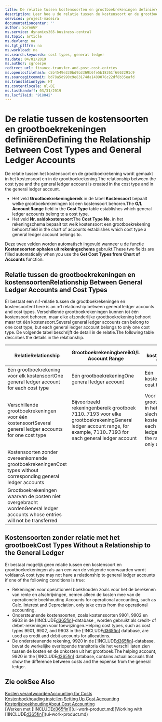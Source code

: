 ```yaml
---
title: De relatie tussen kostensoorten en grootboekrekeningen definiëren | Microsoft Docs
description: Leer hoe u de relatie tussen de kostensoort en de grootboekrekening definieert.
services: project-madeira
documentationcenter: ''
author: SorenGP
ms.service: dynamics365-business-central
ms.topic: article
ms.devlang: na
ms.tgt_pltfrm: na
ms.workload: na
ms.search.keywords: cost types, general ledger
ms.date: 04/01/2019
ms.author: sgroespe
redirect_url: finance-transfer-and-post-cost-entries
ms.openlocfilehash: c5b4549e330bd9b3369b6fe5b18361f6662291c9
ms.sourcegitcommit: bd78a5d990c9e83174da1409076c22df8b35eafd
ms.translationtype: HT
ms.contentlocale: nl-BE
ms.lasthandoff: 03/31/2019
ms.locfileid: "918042"
---
```

# <a name="defining-the-relationship-between-cost-types-and-general-ledger-accounts"></a><span data-ttu-id="b1f11-103">De relatie tussen de kostensoorten en grootboekrekeningen definiëren</span><span class="sxs-lookup"><span data-stu-id="b1f11-103">Defining the Relationship Between Cost Types and General Ledger Accounts</span></span>
<span data-ttu-id="b1f11-104">De relatie tussen het kostensoort en de grootboekrekening wordt gemaakt in het kostensoort en in de grootboekrekening.</span><span class="sxs-lookup"><span data-stu-id="b1f11-104">The relationship between the cost type and the general ledger account is created in the cost type and in the general ledger account.</span></span>  

* <span data-ttu-id="b1f11-105">Het veld **Grootboekrekeningbereik** in de tabel **Kostensoort** bepaalt welke grootboekrekeningen tot een kostensoort behoren.</span><span class="sxs-lookup"><span data-stu-id="b1f11-105">The **G/L Account Range** field in the **Cost Type** table establishes which general ledger accounts belong to a cost type.</span></span>  
* <span data-ttu-id="b1f11-106">Het veld **Nr. saldokostensoort**</span><span class="sxs-lookup"><span data-stu-id="b1f11-106">The **Cost Type No.**</span></span> <span data-ttu-id="b1f11-107">in het rekeningschema bepaalt tot welk kostensoort een grootboekrekening behoort.</span><span class="sxs-lookup"><span data-stu-id="b1f11-107">field in the chart of accounts establishes which cost type a general ledger account belongs to.</span></span>  

<span data-ttu-id="b1f11-108">Deze twee velden worden automatisch ingevuld wanneer u de functie **Kostensoorten ophalen uit rekeningschema** gebruikt.</span><span class="sxs-lookup"><span data-stu-id="b1f11-108">These two fields are filled automatically when you use the **Get Cost Types from Chart of Accounts** function.</span></span>  

## <a name="relationship-between-general-ledger-accounts-and-cost-types"></a><span data-ttu-id="b1f11-109">Relatie tussen de grootboekrekeningen en kostensoorten</span><span class="sxs-lookup"><span data-stu-id="b1f11-109">Relationship Between General Ledger Accounts and Cost Types</span></span>  
<span data-ttu-id="b1f11-110">Er bestaat een n:1-relatie tussen de grootboekrekeningen en kostensoorten</span><span class="sxs-lookup"><span data-stu-id="b1f11-110">There is an n:1 relationship between general ledger accounts and cost types.</span></span> <span data-ttu-id="b1f11-111">Verschillende grootboekrekeningen kunnen tot één kostensoort behoren, maar elke afzonderlijke grootboekrekening behoort maar tot één kostensoort.</span><span class="sxs-lookup"><span data-stu-id="b1f11-111">Several general ledger accounts can belong to one cost type, but each general ledger account belongs to only one cost type.</span></span> <span data-ttu-id="b1f11-112">De volgende tabel beschrijft de detail in de relatie.</span><span class="sxs-lookup"><span data-stu-id="b1f11-112">The following table describes the details in the relationship.</span></span>  

|<span data-ttu-id="b1f11-113">Relatie</span><span class="sxs-lookup"><span data-stu-id="b1f11-113">Relationship</span></span>|<span data-ttu-id="b1f11-114">**Grootboekrekeningbereik**</span><span class="sxs-lookup"><span data-stu-id="b1f11-114">**G/L Account Range**</span></span>|<span data-ttu-id="b1f11-115">**Nr. kostensoort**</span><span class="sxs-lookup"><span data-stu-id="b1f11-115">**Cost Type No.**</span></span>|  
|------------------|------------------------------------------------|-------------------------------------------|  
|<span data-ttu-id="b1f11-116">Één grootboekrekening voor elk kostensoort</span><span class="sxs-lookup"><span data-stu-id="b1f11-116">One general ledger account for each cost type</span></span>|<span data-ttu-id="b1f11-117">Eén grootboekrekening</span><span class="sxs-lookup"><span data-stu-id="b1f11-117">One general ledger account</span></span>|<span data-ttu-id="b1f11-118">Eén kostensoort</span><span class="sxs-lookup"><span data-stu-id="b1f11-118">One cost type</span></span>|  
|<span data-ttu-id="b1f11-119">Verschillende grootboekrekeningen voor één kostensoort</span><span class="sxs-lookup"><span data-stu-id="b1f11-119">Several general ledger accounts for one cost type</span></span>|<span data-ttu-id="b1f11-120">Bijvoorbeeld rekeningenbereik grootboek 7110..7193 voor elke grootboekrekening</span><span class="sxs-lookup"><span data-stu-id="b1f11-120">General ledger account range, for example, 7110..7193 for each general ledger account</span></span>|<span data-ttu-id="b1f11-121">Voor elke grootboekrekening in het bereik is slechts één kostensoort</span><span class="sxs-lookup"><span data-stu-id="b1f11-121">For each general ledger account in the range, there is only one cost type</span></span>|  
|<span data-ttu-id="b1f11-122">Kostensoorten zonder overeenkomende grootboekrekeningen</span><span class="sxs-lookup"><span data-stu-id="b1f11-122">Cost types without corresponding general ledger accounts</span></span>|<Empty>||  
|<span data-ttu-id="b1f11-123">Grootboekrekeningen waarvan de posten niet overgebracht worden</span><span class="sxs-lookup"><span data-stu-id="b1f11-123">General ledger accounts whose entries will not be transferred</span></span>||<Empty>|  

## <a name="cost-types-without-a-relationship-to-the-general-ledger"></a><span data-ttu-id="b1f11-124">Kostensoorten zonder relatie met het grootboek</span><span class="sxs-lookup"><span data-stu-id="b1f11-124">Cost Types Without a Relationship to the General Ledger</span></span>  
<span data-ttu-id="b1f11-125">Er bestaat mogelijk geen relatie tussen een kostensoort en grootboekrekeningen als aan een van de volgende voorwaarden wordt voldaan:</span><span class="sxs-lookup"><span data-stu-id="b1f11-125">A cost type may not have a relationship to general ledger accounts if one of the following conditions is true:</span></span>  

* <span data-ttu-id="b1f11-126">Rekeningen voor operationeel boekhouden zoals voor het de berekenen van rente en afschrijvingen, nemen alleen de kosten mee van de operationele boekhouding.</span><span class="sxs-lookup"><span data-stu-id="b1f11-126">Accounts for operational accounting, such as Calc. Interest and Depreciation, only take costs from the operational accounting.</span></span>  
* <span data-ttu-id="b1f11-127">Ondersteunende kostensoorten, zoals kostensoorten 9901, 9902 en 9903 in de [!INCLUDE[d365fin](includes/d365fin_md.md)]-database , worden gebruikt als credit- of debet-rekeningen voor toewijzingen.</span><span class="sxs-lookup"><span data-stu-id="b1f11-127">Helping cost types, such as cost types 9901, 9902, and 9903 in the [!INCLUDE[d365fin](includes/d365fin_md.md)] database, are used as credit and debit accounts for allocations.</span></span>  
* <span data-ttu-id="b1f11-128">De ondersteunende rekening, 9920 in de [!INCLUDE[d365fin](includes/d365fin_md.md)]-database, bevat de werkelijke overlopende transitoria die het verschil laten zien tussen de kosten en de onkosten uit het grootboek.</span><span class="sxs-lookup"><span data-stu-id="b1f11-128">The helping account, 9920 in the [!INCLUDE[d365fin](includes/d365fin_md.md)] database, contains actual accruals that show the difference between costs and the expense from the general ledger.</span></span>  

## <a name="see-also"></a><span data-ttu-id="b1f11-129">Zie ook</span><span class="sxs-lookup"><span data-stu-id="b1f11-129">See Also</span></span>  
[<span data-ttu-id="b1f11-130">Kosten verantwoorden</span><span class="sxs-lookup"><span data-stu-id="b1f11-130">Accounting for Costs</span></span>](finance-manage-cost-accounting.md)  
<span data-ttu-id="b1f11-131">[Kostenboekhouding instellen](finance-set-up-cost-accounting.md) </span><span class="sxs-lookup"><span data-stu-id="b1f11-131">[Setting Up Cost Accounting](finance-set-up-cost-accounting.md) </span></span>  
[<span data-ttu-id="b1f11-132">Kostprijsboekhouding</span><span class="sxs-lookup"><span data-stu-id="b1f11-132">About Cost Accounting</span></span>](finance-about-cost-accounting.md)  
<span data-ttu-id="b1f11-133">[Werken met [!INCLUDE[d365fin](includes/d365fin_md.md)]](ui-work-product.md)</span><span class="sxs-lookup"><span data-stu-id="b1f11-133">[Working with [!INCLUDE[d365fin](includes/d365fin_md.md)]](ui-work-product.md)</span></span>
